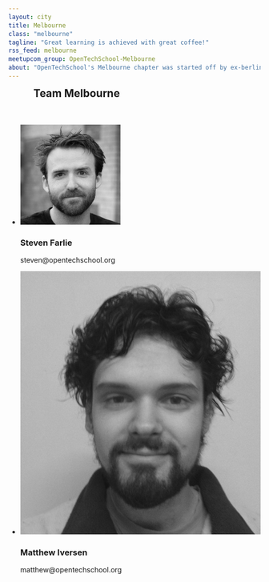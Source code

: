 ```yaml
---
layout: city
title: Melbourne
class: "melbourne"
tagline: "Great learning is achieved with great coffee!"
rss_feed: melbourne
meetupcom_group: OpenTechSchool-Melbourne
about: "OpenTechSchool's Melbourne chapter was started off by ex-berliner Steven Farlie, has been holding awesome workshops ever since. Hosted by the awesome guys at <a href='http://www.electronworkshop.com.au/'>Electron Workshop</a>, we're here to give you tips on python, javascript, and where a great cuppa is to be had!"
---
```



<h2 style="margin: 0 0 50px 50px;">Team Melbourne</h2>


<ul class="float_list float_list_4 team_list">

  <li class="member">
    <img src="/images/team/steven.jpg">
    <h3>Steven Farlie</h3>
    <p>steven@opentechschool.org</p>
  </li>

  <li class="member">
    <img src="/images/team/matthew.jpg">
    <h3>Matthew Iversen</h3>
    <p>matthew@opentechschool.org</p>
  </li>

</ul>

<!--<div style="display: block; margin: 15px auto; width:522px">-->
  <!--<a class="twitter-timeline" href="https://twitter.com/OTS_MEL" data-widget-id="276335676528672768">Tweets by @OTS_MEL</a>-->
  <!--<script>!function(d,s,id){var js,fjs=d.getElementsByTagName(s)[0];if(!d.getElementById(id)){js=d.createElement(s);js.id=id;js.src="//platform.twitter.com/widgets.js";fjs.parentNode.insertBefore(js,fjs);}}(document,"script","twitter-wjs");</script>-->
<!--</div>-->
